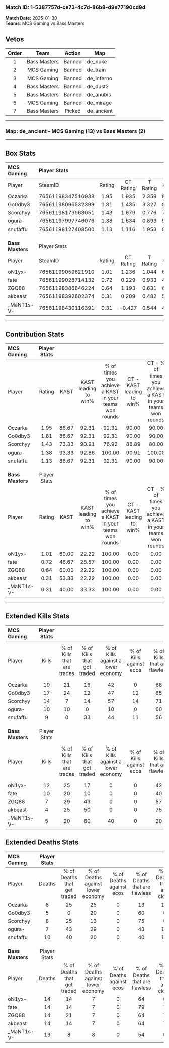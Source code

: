 ### Match ID: 1-5387757d-ce73-4c7d-86b8-d9e77190cd9d  
**Match Date**: 2025-01-30  
**Teams**: MCS Gaming vs Bass Masters  

## Vetos  

| Order | Team | Action | Map |
| :---: | :--: | :----: | --- |
| 1 | Bass Masters | Banned | de_nuke |
| 2 | MCS Gaming | Banned | de_train |
| 3 | MCS Gaming | Banned | de_inferno |
| 4 | Bass Masters | Banned | de_dust2 |
| 5 | Bass Masters | Banned | de_anubis |
| 6 | MCS Gaming | Banned | de_mirage |
| 7 | Bass Masters | Picked | de_ancient |

---  

### **Map**: de_ancient - MCS Gaming (13) vs Bass Masters (2)  
---  

## Box Stats  

| **MCS Gaming**   | Player Stats      |        |           |          |       |       |       |         |        |      |     |
| :- | :- | :-: | :-: | :-: | :-: | :-: | :-: | :-: | :-: | :-: | :-: |
| Player           | SteamID           | Rating | CT Rating | T Rating | KAST  |  ADR  | Kills | Assists | Deaths | K/D  | HS% |
| Oczarka          | 76561198347516938 |  1.95  |   1.935   |  2.359   | 86.67 | 128.3 |  19   |    5    |   8    | 2.38 | 52  |
| Go0dby3          | 76561198096532399 |  1.81  |   1.435   |  3.327   | 86.67 | 93.0  |  17   |    3    |   5    | 3.40 | 41  |
| Scorchyy         | 76561198173968051 |  1.43  |   1.679   |  0.776   | 73.33 | 87.5  |  14   |    4    |   8    | 1.75 | 28  |
| ogura-           | 76561197997746076 |  1.38  |   1.634   |  0.893   | 93.33 | 81.9  |  10   |    7    |   7    | 1.43 | 70  |
| snufaffu         | 76561198127408500 |  1.13  |   1.116   |  1.953   | 86.67 | 75.9  |   9   |    5    |   10   | 0.90 | 77  |
|                  |                   |        |           |          |       |       |       |         |        |      |     |
|                  |                   |        |           |          |       |       |       |         |        |      |     |
|                  |                   |        |           |          |       |       |       |         |        |      |     |
| **Bass Masters** | Player Stats      |        |           |          |       |       |       |         |        |      |     |
| Player           | SteamID           | Rating | CT Rating | T Rating | KAST  |  ADR  | Kills | Assists | Deaths | K/D  | HS% |
| oN1yx-           | 76561199059621910 |  1.01  |   1.236   |  1.044   | 60.00 | 93.0  |  12   |    3    |   14   | 0.86 | 100 |
| fate             | 76561199028714132 |  0.72  |   0.229   |  0.933   | 46.67 | 72.9  |  10   |    1    |   14   | 0.71 | 90  |
| ZGQ88            | 76561198386846224 |  0.64  |   1.193   |  0.631   | 60.00 | 61.9  |   7   |    5    |   14   | 0.50 | 85  |
| akbeast          | 76561198392602374 |  0.31  |   0.209   |  0.482   | 53.33 | 34.5  |   4   |    2    |   14   | 0.29 | 25  |
| _MaNT1s-V-       | 76561198430116391 |  0.31  |  -0.427   |  0.544   | 40.00 | 39.5  |   5   |    1    |   13   | 0.38 | 100 |
---  

## Contribution Stats  

| **MCS Gaming**   | Player Stats |       |                      |                                                        |                           |                                                             |                          |                                                            |
| :- | :-: | :-: | :-: | :-: | :-: | :-: | :-: | :-: |
| Player           |    Rating    | KAST  | KAST leading to win% | % of times you achieve a KAST in your teams won rounds | CT - KAST leading to win% | CT - % of times you achieve a KAST in your teams won rounds | T - KAST leading to win% | T - % of times you achieve a KAST in your teams won rounds |
| Oczarka          |     1.95     | 86.67 |        92.31         |                         92.31                          |           90.00           |                            90.00                            |          100.00          |                           100.00                           |
| Go0dby3          |     1.81     | 86.67 |        92.31         |                         92.31                          |           90.00           |                            90.00                            |          100.00          |                           100.00                           |
| Scorchyy         |     1.43     | 73.33 |        90.91         |                         76.92                          |           88.89           |                            80.00                            |          100.00          |                           66.67                            |
| ogura-           |     1.38     | 93.33 |        92.86         |                         100.00                         |           90.91           |                           100.00                            |          100.00          |                           100.00                           |
| snufaffu         |     1.13     | 86.67 |        92.31         |                         92.31                          |           90.00           |                            90.00                            |          100.00          |                           100.00                           |
|                  |              |       |                      |                                                        |                           |                                                             |                          |                                                            |
|                  |              |       |                      |                                                        |                           |                                                             |                          |                                                            |
|                  |              |       |                      |                                                        |                           |                                                             |                          |                                                            |
| **Bass Masters** | Player Stats |       |                      |                                                        |                           |                                                             |                          |                                                            |
| Player           |    Rating    | KAST  | KAST leading to win% | % of times you achieve a KAST in your teams won rounds | CT - KAST leading to win% | CT - % of times you achieve a KAST in your teams won rounds | T - KAST leading to win% | T - % of times you achieve a KAST in your teams won rounds |
| oN1yx-           |     1.01     | 60.00 |        22.22         |                         100.00                         |           0.00            |                            0.00                             |          28.57           |                           100.00                           |
| fate             |     0.72     | 46.67 |        28.57         |                         100.00                         |           0.00            |                            0.00                             |          33.33           |                           100.00                           |
| ZGQ88            |     0.64     | 60.00 |        22.22         |                         100.00                         |           0.00            |                            0.00                             |          28.57           |                           100.00                           |
| akbeast          |     0.31     | 53.33 |        22.22         |                         100.00                         |           0.00            |                            0.00                             |          28.57           |                           100.00                           |
| _MaNT1s-V-       |     0.31     | 40.00 |        33.33         |                         100.00                         |           0.00            |                            0.00                             |          33.33           |                           100.00                           |
---  

## Extended Kills Stats  

| **MCS Gaming**   | Player Stats |                            |                            |                                    |                         |                              |                                 |                                       |                    |           |
| :- | :-: | :-: | :-: | :-: | :-: | :-: | :-: | :-: | :-: | :-: |
| Player           |    Kills     | % of Kills that are trades | % of Kills that got traded | % of Kills against a lower economy | % of Kills against ecos | % of Kills that are flawless | % of Kills that are close duels | % of Kills that are assisted by flash | Pistol Round Kills | AWP Kills |
| Oczarka          |      19      |             21             |             16             |                 42                 |            0            |              68              |                0                |                   0                   |         3          |     3     |
| Go0dby3          |      17      |             24             |             12             |                 47                 |           12            |              65              |                6                |                   6                   |         4          |     0     |
| Scorchyy         |      14      |             7              |             14             |                 57                 |           14            |              71              |                7                |                   0                   |         0          |     5     |
| ogura-           |      10      |             10             |             0              |                 10                 |            0            |              60              |                0                |                   0                   |         1          |     0     |
| snufaffu         |      9       |             0              |             33             |                 44                 |           11            |              56              |               11                |                   0                   |         2          |     0     |
|                  |              |                            |                            |                                    |                         |                              |                                 |                                       |                    |           |
|                  |              |                            |                            |                                    |                         |                              |                                 |                                       |                    |           |
|                  |              |                            |                            |                                    |                         |                              |                                 |                                       |                    |           |
| **Bass Masters** | Player Stats |                            |                            |                                    |                         |                              |                                 |                                       |                    |           |
| Player           |    Kills     | % of Kills that are trades | % of Kills that got traded | % of Kills against a lower economy | % of Kills against ecos | % of Kills that are flawless | % of Kills that are close duels | % of Kills that are assisted by flash | Pistol Round Kills | AWP Kills |
| oN1yx-           |      12      |             25             |             17             |                 0                  |            0            |              42              |               17                |                  17                   |         3          |     0     |
| fate             |      10      |             20             |             10             |                 0                  |            0            |              40              |                0                |                  20                   |         1          |     0     |
| ZGQ88            |      7       |             29             |             43             |                 0                  |            0            |              57              |                0                |                   0                   |         3          |     0     |
| akbeast          |      4       |             25             |             50             |                 0                  |            0            |              75              |                0                |                   0                   |         0          |     2     |
| _MaNT1s-V-       |      5       |             20             |             60             |                 40                 |            0            |              20              |               20                |                   0                   |         0          |     0     |
## Extended Deaths Stats  

| **MCS Gaming**   | Player Stats |                             |                                   |                          |                               |                            |                           |               |
| :- | :-: | :-: | :-: | :-: | :-: | :-: | :-: | :-: |
| Player           |    Deaths    | % of Deaths that get traded | % of Deaths against lower economy | % of Deaths against ecos | % of Deaths that are flawless | % of Deaths that are close | % of Deaths while blinded | Deaths to AWP |
| Oczarka          |      8       |             25              |                25                 |            0             |              13               |             13             |            13             |       0       |
| Go0dby3          |      5       |              0              |                20                 |            0             |              60               |             0              |            20             |       0       |
| Scorchyy         |      8       |             25              |                13                 |            0             |              75               |             0              |            13             |       2       |
| ogura-           |      7       |             43              |                29                 |            0             |              43               |             14             |            14             |       0       |
| snufaffu         |      10      |             40              |                20                 |            0             |              40               |             10             |             0             |       0       |
|                  |              |                             |                                   |                          |                               |                            |                           |               |
|                  |              |                             |                                   |                          |                               |                            |                           |               |
|                  |              |                             |                                   |                          |                               |                            |                           |               |
| **Bass Masters** | Player Stats |                             |                                   |                          |                               |                            |                           |               |
| Player           |    Deaths    | % of Deaths that get traded | % of Deaths against lower economy | % of Deaths against ecos | % of Deaths that are flawless | % of Deaths that are close | % of Deaths while blinded | Deaths to AWP |
| oN1yx-           |      14      |             14              |                 7                 |            0             |              64               |             0              |             0             |       2       |
| fate             |      14      |             14              |                 7                 |            0             |              79               |             7              |             0             |       2       |
| ZGQ88            |      14      |             21              |                 7                 |            0             |              64               |             7              |             0             |       0       |
| akbeast          |      14      |             14              |                 7                 |            0             |              64               |             7              |             0             |       3       |
| _MaNT1s-V-       |      13      |              8              |                 8                 |            0             |              54               |             0              |             8             |       1       |
